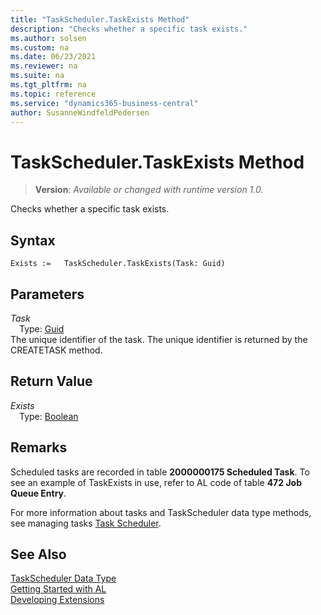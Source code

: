 ```yaml
---
title: "TaskScheduler.TaskExists Method"
description: "Checks whether a specific task exists."
ms.author: solsen
ms.custom: na
ms.date: 06/23/2021
ms.reviewer: na
ms.suite: na
ms.tgt_pltfrm: na
ms.topic: reference
ms.service: "dynamics365-business-central"
author: SusanneWindfeldPedersen
---
```

[//]: # (START>DO_NOT_EDIT)
[//]: # (IMPORTANT:Do not edit any of the content between here and the END>DO_NOT_EDIT.)
[//]: # (Any modifications should be made in the .xml files in the ModernDev repo.)
# TaskScheduler.TaskExists Method
> **Version**: _Available or changed with runtime version 1.0._

Checks whether a specific task exists.


## Syntax
```AL
Exists :=   TaskScheduler.TaskExists(Task: Guid)
```
## Parameters
*Task*  
&emsp;Type: [Guid](../guid/guid-data-type.md)  
The unique identifier of the task. The unique identifier is returned by the CREATETASK method.
          


## Return Value
*Exists*  
&emsp;Type: [Boolean](../boolean/boolean-data-type.md)  



[//]: # (IMPORTANT: END>DO_NOT_EDIT)

## Remarks  
 Scheduled tasks are recorded in table **2000000175 Scheduled Task**. To see an example of TaskExists in use, refer to AL code of table **472 Job Queue Entry**.  

 For more information about tasks and TaskScheduler data type methods, see managing tasks [Task Scheduler](../../devenv-task-scheduler.md). 

## See Also
[TaskScheduler Data Type](taskscheduler-data-type.md)  
[Getting Started with AL](../../devenv-get-started.md)  
[Developing Extensions](../../devenv-dev-overview.md)